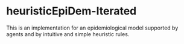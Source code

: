 # heuristicEpiDem-Iterated
This is an implementation for an epidemiological model supported by agents and by intuitive and simple heuristic rules. 
